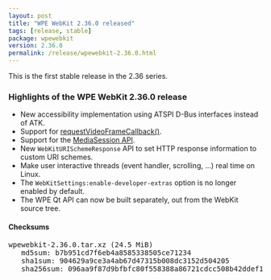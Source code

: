 ```yaml
---
layout: post
title: "WPE WebKit 2.36.0 released"
tags: [release, stable]
package: wpewebkit
version: 2.36.0
permalink: /release/wpewebkit-2.36.0.html
---
```


This is the first stable release in the 2.36 series.

### Highlights of the WPE WebKit 2.36.0 release

- New accessibility implementation using ATSPI D-Bus interfaces instead of ATK.
- Support for [requestVideoFrameCallback()](https://web.dev/requestvideoframecallback-rvfc/).
- Support for the [MediaSession API](https://developer.mozilla.org/en-US/docs/Web/API/Media_Session_API).
- New `WebKitURISchemeResponse` API to set HTTP response information to custom URI schemes.
- Make user interactive threads (event handler, scrolling, …) real time on Linux.
- The `WebKitSettings:enable-developer-extras` option is no longer enabled by default.
- The WPE Qt API can now be built separately, out from the WebKit source tree.


#### Checksums

<pre>
wpewebkit-2.36.0.tar.xz (24.5 MiB)
   md5sum: b7b951cd7f6eb4a8585338505ce71234
   sha1sum: 904629a9ce3a4ab67d47315b008dc3152d504205
   sha256sum: 096aa9f87d9bfbfc80f558388a86721cdcc508b42ddef10bd270aec9aee96d5a
</pre>
